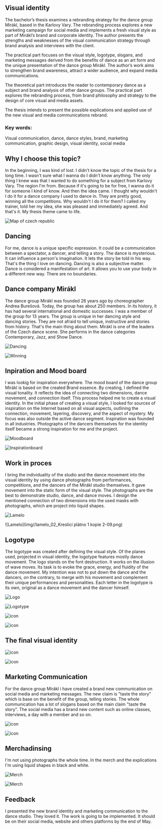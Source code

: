 
## Visual identity

The bachelor’s thesis examines a rebranding strategy for the dance group Mirákl, based in the Karlovy Vary. The rebranding process explores a new marketing campaign for social media and implements a fresh visual style as part of Mirákl’s brand and corporate identity. The author presents the strengths and weaknesses of the visual communication strategy through brand analysis and interviews with the client.

The practical part focuses on the visual style, logotype, slogans, and marketing messages derived from the benefits of dance as an art form and the unique presentation of the dance group Mirákl. The author’s work aims to strengthen brand awareness, attract a wider audience, and expand media communications.

The theoretical part introduces the reader to contemporary dance as a subject and brand analysis of other dance groups. The practical part explores the rebranding process, from brand philosophy and strategy to the design of core visual and media assets.

The thesis intends to present the possible explications and applied use of the new visual and media communications rebrand.

### Key words: 
Visual communication, dance, dance styles, brand, marketing communication, graphic design, visual identity, social media

## Why I choose this topic?

In the beginning, I was kind of lost. I didn't know the topic of the thesis for a long time. I wasn't sure what I wanna do I didn't know anything. The only thing I knew was that I wanted to do something for a subject from Karlovy Vary. The region I'm from. Because if it's going to be for free, I wanna do it for someone I kind of know. And then the idea came. I thought why wouldn't I do it for a dance company I used to dance in. They are pretty good, winning all the competitions. Why wouldn't I do it for them? I called my trainer, told her my idea, she was pleased and immediately agreed. And that's it. My thesis theme came to life. 

![Map of czech republic](img/map.png)

## Dancing

For me, dance is a unique specific expression. It could be a communication between a spectator, a dancer, and telling a story. The dance is mysterious. It can influence a person's imagination. It lets the story be told in his way. That's the thing I love on dancing. Dancing is also a subjective matter. Dance is considered a manifestation of art. It allows you to use your body in a different new way. There are no boundaries.

## Dance company Mirákl

The dance group Mirákl was founded 26 years ago by choreographer Andrea Burešová. Today, the group has about 250 members. In its history, it has had several international and domestic successes. I was a member of the group for 13 years. The group is unique in her dancing style and dancing stories. They are not afraid to tell unique, instructive and stories from history. That's the main thing about them. Mirákl is one of the leaders of the Czech dance scene. She performs in the dance categories Contemporary, Jazz, and Show Dance.

![Dancing](img/dancing01.jpg)

![Winning ](img/Winning02.jpg)

## Inpiration and Mood board

I was lookig for inspiration everywhere. The mood board of the dance group Mirákl is based on the created Brand essence. By creating, I defined the visual tonality. It reflects the idea of connecting two dimensions, dance movement, and connection itself. This process helped me to create a visual identity. In the initial phase of creating a visual style, I looked for sources of inspiration on the Internet based on all visual aspects, outlining the connection, movement, layering, discovery, and the aspect of mystery. My focus was also outside the active dance segment. Inspiration was founded in all industries. Photographs of the dancers themselves for the identity itself became a strong inspiration for me and the project.

![Moodboard](img/moodboard.png)

![Inspirationboard](img/inspiration_board.png)

## Work in proces

I bring the individuality of the studio and the dance movement into the visual identity by using dance photographs from performances, competitions, and the dancers of the Mirákl studio themselves. It gave movement into the static form of the visual style. The photographs are the best to demonstrate studio, dance, and dance moves. I design the mentioned connection of two dimensions into the used masks with photographs, which are project into liquid shapes.

![Lamelo](img//lamelo-04.png)

![Lamelo](img//lamelo_02_Kreslicí plátno 1 kopie 2-09.png)

## Logotype

The logotype was created after defining the visual style. Of the planes used, projected in visual identity, the logotype features mostly dance movement. The logo stands on the font destruction. It works on the illusion of wave moves. Its task is to evoke the grace, energy, and fluidity of the dance movement. My intention was not to put down the dance and the dancers, on the contrary, to merge with his movement and complement their unique performances and personalities. Each letter in the logotype is its own, original as a dance movement and the dancer himself. 

![Logo](img/novy_logo-02.png)

![Logotype](img/INVERZ_logo-09.png)

![icon](img/ikona_M-10.png)

![icon](img/Mirakl_logo_new-01.png)

## The final visual identity

![icon](img/exhibice_RND1.png)

![icon](img/ZK_RND6.png)

## Marketing Communication 

For the dance group Mirákl i have created a brand new communication on social media and marketing messages. The new claim is "taste the story" which is base on the benefit of the group, telling stories. The whole communication has a lot of slogans based on the main claim "taste the story". The social media has a brand new content such as online classes, interviews, a day with a member and so on.

![icon](img/claimy_slogan-12.png)

![icon](img/social_media_instagram.png)

## Merchadinsing 

I'm not using photographs the whole time. In the merch and the explications I'm using liquid shapes in black and white.

![Merch](img/merch_01.png)

![Merch](img/merch_RND2-18.png)

## Feedback

I presented the new brand identity and marketing communication to the dance studio. They loved it. The work is going to be implemented. It should be on their social media, website and others platforms by the end of May. 



